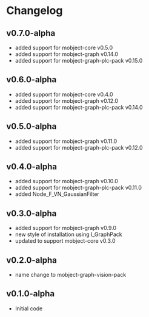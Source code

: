 # Changelog

## v0.7.0-alpha

- added support for mobject-core v0.5.0
- added support for mobject-graph v0.14.0
- added support for mobject-graph-plc-pack v0.15.0

## v0.6.0-alpha

- added support for mobject-core v0.4.0
- added support for mobject-graph v0.12.0
- added support for mobject-graph-plc-pack v0.14.0

## v0.5.0-alpha

- added support for mobject-graph v0.11.0
- added support for mobject-graph-plc-pack v0.12.0

## v0.4.0-alpha

- added support for mobject-graph v0.10.0
- added support for mobject-graph-plc-pack v0.11.0
- added Node_F_VN_GaussianFilter

## v0.3.0-alpha

- added support for mobject-graph v0.9.0
- new style of installation using I_GraphPack
- updated to support mobject-core v0.3.0

## v0.2.0-alpha

- name change to mobject-graph-vision-pack

## v0.1.0-alpha

- Initial code
